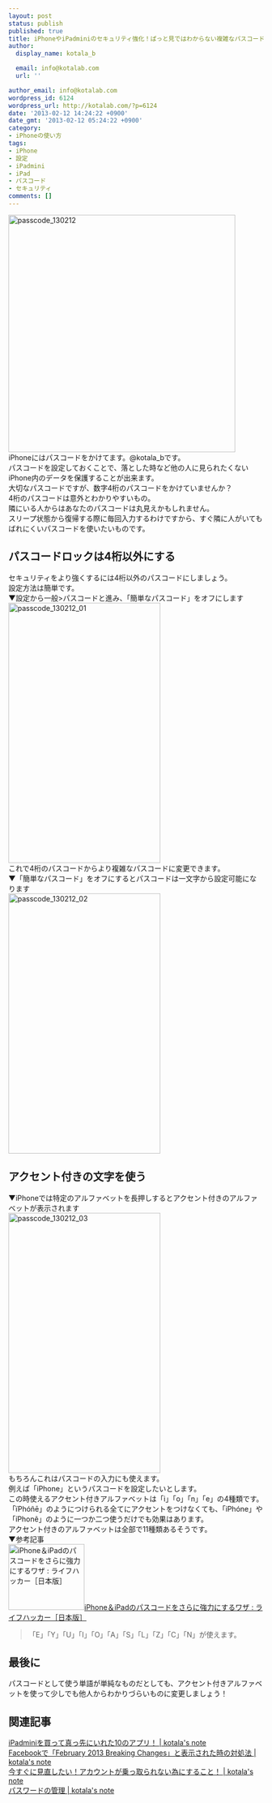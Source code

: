 ```yaml
---
layout: post
status: publish
published: true
title: iPhoneやiPadminiのセキュリティ強化！ぱっと見ではわからない複雑なパスコードを設定する方法
author:
  display_name: kotala_b

  email: info@kotalab.com
  url: ''

author_email: info@kotalab.com
wordpress_id: 6124
wordpress_url: http://kotalab.com/?p=6124
date: '2013-02-12 14:24:22 +0900'
date_gmt: '2013-02-12 05:24:22 +0900'
category:
- iPhoneの使い方
tags:
- iPhone
- 設定
- iPadmini
- iPad
- パスコード
- セキュリティ
comments: []
---
```

<p><img src="http://kotalab.com/wp-content/uploads/passcode_130212-448x468.jpg" alt="passcode_130212" width="448" height="468" class="alignnone size-large wp-image-6128" /><br />
iPhoneにはパスコードをかけてます。@kotala_bです。<br />
パスコードを設定しておくことで、落とした時など他の人に見られたくないiPhone内のデータを保護することが出来ます。<br />
大切なパスコードですが、数字4桁のパスコードをかけていませんか？<br />
4桁のパスコードは意外とわかりやすいもの。<br />
隣にいる人からはあなたのパスコードは丸見えかもしれません。<br />
スリープ状態から復帰する際に毎回入力するわけですから、すぐ隣に人がいてもばれにくいパスコードを使いたいものです。<br />
<!--more--></p>
<h2>パスコードロックは4桁以外にする</h2>
<p>セキュリティをより強くするには4桁以外のパスコードにしましょう。<br />
設定方法は簡単です。<br />
▼設定から一般>パスコードと進み、「簡単なパスコード」をオフにします<br />
<img src="http://kotalab.com/wp-content/uploads/passcode_130212_01-300x513.png" alt="passcode_130212_01" width="300" height="513" class="alignnone size-medium wp-image-6127" /><br />
これで4桁のパスコードからより複雑なパスコードに変更できます。<br />
▼「簡単なパスコード」をオフにするとパスコードは一文字から設定可能になります<br />
<img src="http://kotalab.com/wp-content/uploads/passcode_130212_02-300x513.png" alt="passcode_130212_02" width="300" height="513" class="alignnone size-medium wp-image-6126" /></p>
<h2>アクセント付きの文字を使う</h2>
<p>▼iPhoneでは特定のアルファベットを長押しするとアクセント付きのアルファベットが表示されます<br />
<img src="http://kotalab.com/wp-content/uploads/passcode_130212_03-300x513.png" alt="passcode_130212_03" width="300" height="513" class="alignnone size-medium wp-image-6125" /><br />
もちろんこれはパスコードの入力にも使えます。<br />
例えば「iPhone」というパスコードを設定したいとします。<br />
この時使えるアクセント付きアルファベットは「i」「o」「n」「e」の4種類です。<br />
「&iuml;Ph&oacute;&ntilde;ē」のようにつけられる全てにアクセントをつけなくても、「iPh&oacute;ne」や「&iacute;Phon&ecirc;」のように一つか二つ使うだけでも効果はあります。<br />
アクセント付きのアルファベットは全部で11種類あるそうです。<br />
▼参考記事<br />
<a href="http://www.lifehacker.jp/sp/2013/01/130126passcode_stronger.html?r=www.google.com" target="_blank"><img class="alignleft" src="http://capture.heartrails.com/150x130?http://www.lifehacker.jp/sp/2013/01/130126passcode_stronger.html?r=www.google.com" alt="iPhone＆iPadのパスコードをさらに強力にするワザ : ライフハッカー［日本版］" width="150" height="130" /></a><a href="http://www.lifehacker.jp/sp/2013/01/130126passcode_stronger.html?r=www.google.com" target="_blank">iPhone＆iPadのパスコードをさらに強力にするワザ : ライフハッカー［日本版］</a><span class="removed_link" title="http://b.hatena.ne.jp/entry/http://www.lifehacker.jp/sp/2013/01/130126passcode_stronger.html?r=www.google.com"><img border="0" src="http://b.hatena.ne.jp/entry/image/http://www.lifehacker.jp/sp/2013/01/130126passcode_stronger.html?r=www.google.com" alt="" /></span><br style="clear:both;" /></p>
<blockquote><p>「E」「Y」「U」「I」「O」「A」「S」「L」「Z」「C」「N」が使えます。
</p></blockquote>
<h2>最後に</h2>
<p>パスコードとして使う単語が単純なものだとしても、アクセント付きアルファベットを使って少しでも他人からわかりづらいものに変更しましょう！</p>
<h2 class="rele">関連記事</h2>
<p><a href="http://kotalab.com/ipadmini-first10app" target="_blank">iPadminiを買って真っ先にいれた10のアプリ！ | kotala's note</a><br />
<a href="http://kotalab.com/facebook-error-feb" target="_blank">Facebookで「February 2013 Breaking Changes」と表示された時の対処法 | kotala's note</a><br />
<a href="http://kotalab.com/pass-secu" target="_blank">今すぐに見直したい！アカウントが乗っ取られない為にすること！ | kotala's note</a><br />
<a href="http://kotalab.com/pass-management" target="_blank">パスワードの管理 | kotala's note</a></p>
